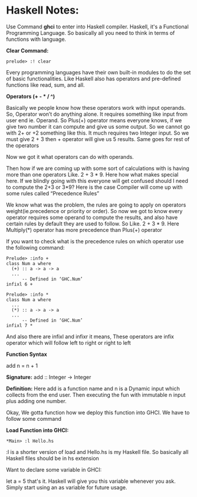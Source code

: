 # Haskell Notes:

Use Command **ghci** to enter into Haskell compiler. Haskell, it's a Functional Programming Language. So basically all you need to think in terms of functions with language.

**Clear Command:**

```prelude> :! clear```

Every programming languages have their own built-in modules to do the set of basic functionalities. Like Haskell also has operators and pre-defined functions like read, sum, and all.

**Operators (+ - * / ^)**

Basically we people know how these operators work with input operands. So, Operator won’t do anything alone. It requires something like input from user end ie. Operand. So Plus(+) operator means everyone knows, if we give two number it can compute and give us some output. So we cannot go with 2+ or +2 something like this. It much requires two Integer input. So we must give 2 + 3 then + operator will give us 5 results. Same goes for rest of the operators

Now we got it what operators can do with operands.

Then how if we are coming up with some sort of calculations with is having more than one operators Like. 2 + 3 * 9. Here how what makes special here. If we blindly going with this everyone will get confused should I need to compute the 2+3 or 3*9? Here is the case Compiler will come up with some rules called “Precedence Rules”

We know what was the problem, the rules are going to apply on operators weight(ie.precedence or priority or order). So now we got to know every operator requires some operand to compute the results, and also have certain rules by default they are used to follow. So Like. 2 + 3 * 9. Here Multiply(*) operator has more precedence than Plus(+) operator

If you want to check what is the precedence rules on which operator use the following command:

```
Prelude> :info +
class Num a where
  (+) :: a -> a -> a
  ...
      -- Defined in ‘GHC.Num’
infixl 6 +

Prelude> :info *
class Num a where
  ...
  (*) :: a -> a -> a
  ...
      -- Defined in ‘GHC.Num’
infixl 7 *
```


And also there are infixl and infixr it means, These operators are infix operator which will follow left to right or right to left

**Function Syntax**

add n = n + 1

**Signature:**
add :: Integer -> Integer

**Definition:**
Here add is a function name and n is a Dynamic input which collects from the end user. Then executing the fun with immutable n input plus adding one number. 

Okay, We gotta function how we deploy this function into GHCI. We have to follow some command

**Load Function into GHCI:**

```*Main> :l Hello.hs```

:l is a shorter version of load and Hello.hs is my Haskell file. So basically all Haskell files should be in hs extension

Want to declare some variable in GHCI:

let a = 5 that's it. Haskell will give you this variable whenever you ask. Simply start using an as variable for future usage.


